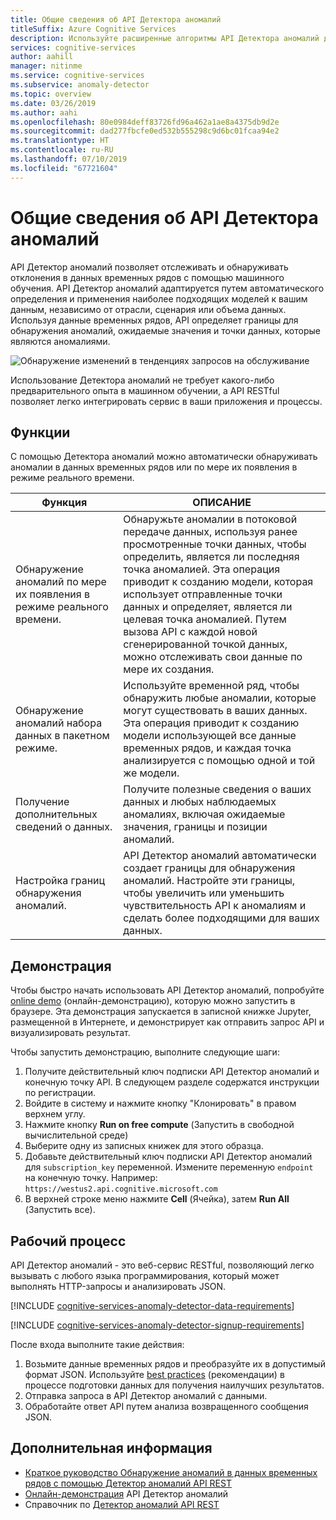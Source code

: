 ```yaml
---
title: Общие сведения об API Детектора аномалий
titleSuffix: Azure Cognitive Services
description: Используйте расширенные алгоритмы API Детектора аномалий для определения аномалий в данных временных рядов.
services: cognitive-services
author: aahill
manager: nitinme
ms.service: cognitive-services
ms.subservice: anomaly-detector
ms.topic: overview
ms.date: 03/26/2019
ms.author: aahi
ms.openlocfilehash: 80e0984deff83726fd96a462a1ae8a4375db9d2e
ms.sourcegitcommit: dad277fbcfe0ed532b555298c9d6bc01fcaa94e2
ms.translationtype: HT
ms.contentlocale: ru-RU
ms.lasthandoff: 07/10/2019
ms.locfileid: "67721604"
---
```

# <a name="what-is-the-anomaly-detector-api"></a>Общие сведения об API Детектора аномалий

API Детектор аномалий позволяет отслеживать и обнаруживать отклонения в данных временных рядов с помощью машинного обучения. API Детектор аномалий адаптируется путем автоматического определения и применения наиболее подходящих моделей к вашим данным, независимо от отрасли, сценария или объема данных. Используя данные временных рядов, API определяет границы для обнаружения аномалий, ожидаемые значения и точки данных, которые являются аномалиями.

![Обнаружение изменений в тенденциях запросов на обслуживание](./media/anomaly_detection2.png)

Использование Детектора аномалий не требует какого-либо предварительного опыта в машинном обучении, а API RESTful позволяет легко интегрировать сервис в ваши приложения и процессы.

## <a name="features"></a>Функции

С помощью Детектора аномалий можно автоматически обнаруживать аномалии в данных временных рядов или по мере их появления в режиме реального времени. 

|Функция  |ОПИСАНИЕ  |
|---------|---------|
|Обнаружение аномалий по мере их появления в режиме реального времени. | Обнаружьте аномалии в потоковой передаче данных, используя ранее просмотренные точки данных, чтобы определить, является ли последняя точка аномалией. Эта операция приводит к созданию модели, которая использует отправленные точки данных и определяет, является ли целевая точка аномалией. Путем вызова API с каждой новой сгенерированной точкой данных, можно отслеживать свои данные по мере их создания. |
|Обнаружение аномалий набора данных в пакетном режиме. | Используйте временной ряд, чтобы обнаружить любые аномалии, которые могут существовать в ваших данных. Эта операция приводит к созданию модели использующей все данные временных рядов, и каждая точка анализируется с помощью одной и той же модели.         |
| Получение дополнительных сведений о данных. | Получите полезные сведения о ваших данных и любых наблюдаемых аномалиях, включая ожидаемые значения, границы и позиции аномалий. |
| Настройка границ обнаружения аномалий. | API Детектор аномалий автоматически создает границы для обнаружения аномалий. Настройте эти границы, чтобы увеличить или уменьшить чувствительность API к аномалиям и сделать более подходящими для ваших данных. |

## <a name="demo"></a>Демонстрация

Чтобы быстро начать использовать API Детектор аномалий, попробуйте [online demo](https://notebooks.azure.com/AzureAnomalyDetection/projects/anomalydetector) (онлайн-демонстрацию), которую можно запустить в браузере. Эта демонстрация запускается в записной книжке Jupyter, размещенной в Интернете, и демонстрирует как отправить запрос API и визуализировать результат.

Чтобы запустить демонстрацию, выполните следующие шаги:

1. Получите действительный ключ подписки API Детектор аномалий и конечную точку API. В следующем разделе содержатся инструкции по регистрации. 
2. Войдите в систему и нажмите кнопку "Клонировать" в правом верхнем углу.
3. Нажмите кнопку **Run on free compute** (Запустить в свободной вычислительной среде)
4. Выберите одну из записных книжек для этого образца.
5. Добавьте действительный ключ подписки API Детектор аномалий для `subscription_key` переменной. Измените переменную `endpoint` на конечную точку. Например: `https://westus2.api.cognitive.microsoft.com`
1. В верхней строке меню нажмите **Cell** (Ячейка), затем **Run All** (Запустить все).

## <a name="workflow"></a>Рабочий процесс

API Детектор аномалий - это веб-сервис RESTful, позволяющий легко вызывать с любого языка программирования, который может выполнять HTTP-запросы и анализировать JSON.

[!INCLUDE [cognitive-services-anomaly-detector-data-requirements](../../../includes/cognitive-services-anomaly-detector-data-requirements.md)]

[!INCLUDE [cognitive-services-anomaly-detector-signup-requirements](../../../includes/cognitive-services-anomaly-detector-signup-requirements.md)]

После входа выполните такие действия:

1. Возьмите данные временных рядов и преобразуйте их в допустимый формат JSON. Используйте [best practices](concepts/anomaly-detection-best-practices.md) (рекомендации) в процессе подготовки данных для получения наилучших результатов.
1. Отправка запроса в API Детектор аномалий с данными.
1. Обработайте ответ API путем анализа возвращенного сообщения JSON.

## <a name="next-steps"></a>Дополнительная информация

* [Краткое руководство Обнаружение аномалий в данных временных рядов с помощью Детектор аномалий API REST](quickstarts/detect-data-anomalies-csharp.md)
* [Онлайн-демонстрация](https://notebooks.azure.com/AzureAnomalyDetection/projects/anomalydetector) API Детектор аномалий
* Справочник по [Детектор аномалий API REST](https://westus2.dev.cognitive.microsoft.com/docs/services/AnomalyDetector/operations/post-timeseries-entire-detect)